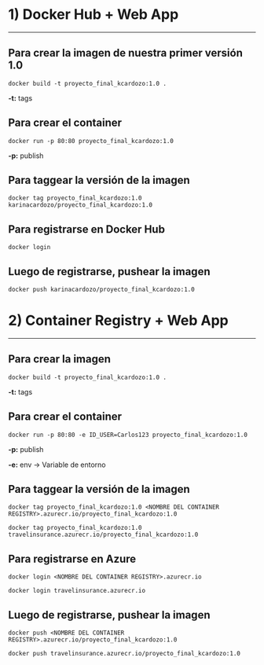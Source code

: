 # 1) Docker Hub + Web App
---

## Para crear la imagen de nuestra primer versión 1.0
```
docker build -t proyecto_final_kcardozo:1.0 .
```

**-t:** tags

## Para crear el container
```
docker run -p 80:80 proyecto_final_kcardozo:1.0
```

**-p:** publish

## Para taggear la versión de la imagen
```
docker tag proyecto_final_kcardozo:1.0 karinacardozo/proyecto_final_kcardozo:1.0

```

## Para registrarse en Docker Hub
```
docker login
```

## Luego de registrarse, pushear la imagen
```
docker push karinacardozo/proyecto_final_kcardozo:1.0
```

# 2) Container Registry + Web App
---

## Para crear la imagen
```
docker build -t proyecto_final_kcardozo:1.0 .
```

**-t:** tags

## Para crear el container
```
docker run -p 80:80 -e ID_USER=Carlos123 proyecto_final_kcardozo:1.0
```

**-p:** publish

**-e:** env -> Variable de entorno

## Para taggear la versión de la imagen
```
docker tag proyecto_final_kcardozo:1.0 <NOMBRE DEL CONTAINER REGISTRY>.azurecr.io/proyecto_final_kcardozo:1.0

docker tag proyecto_final_kcardozo:1.0 travelinsurance.azurecr.io/proyecto_final_kcardozo:1.0
```

## Para registrarse en Azure
```
docker login <NOMBRE DEL CONTAINER REGISTRY>.azurecr.io

docker login travelinsurance.azurecr.io
```

## Luego de registrarse, pushear la imagen
```
docker push <NOMBRE DEL CONTAINER REGISTRY>.azurecr.io/proyecto_final_kcardozo:1.0

docker push travelinsurance.azurecr.io/proyecto_final_kcardozo:1.0
```
